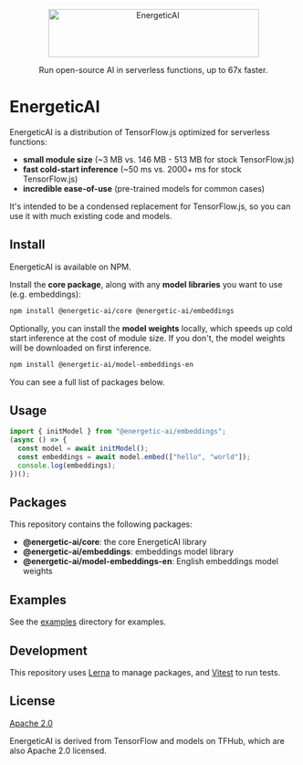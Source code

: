 <p align="center">

  <img src="https://raw.githubusercontent.com/realworldprivacy/energetic-ai/main/logo.png" alt="EnergeticAI" width="369" height="84">
</p>

<p align="center">Run open-source AI in serverless functions, up to 67x faster.</p>

# EnergeticAI

EnergeticAI is a distribution of TensorFlow.js optimized for serverless functions:

- **small module size** (~3 MB vs. 146 MB - 513 MB for stock TensorFlow.js)
- **fast cold-start inference** (~50 ms vs. 2000+ ms for stock TensorFlow.js)
- **incredible ease-of-use** (pre-trained models for common cases)

It's intended to be a condensed replacement for TensorFlow.js, so you can use it with much existing code and models.

## Install

EnergeticAI is available on NPM.

Install the **core package**, along with any **model libraries** you want to use (e.g. embeddings):

```bash
npm install @energetic-ai/core @energetic-ai/embeddings
```

Optionally, you can install the **model weights** locally, which speeds up cold start inference at the cost of module size. If you don't, the model weights will be downloaded on first inference.

```bash
npm install @energetic-ai/model-embeddings-en
```

You can see a full list of packages below.

## Usage

```js
import { initModel } from "@energetic-ai/embeddings";
(async () => {
  const model = await initModel();
  const embeddings = await model.embed(["hello", "world"]);
  console.log(embeddings);
})();
```

## Packages

This repository contains the following packages:

- **@energetic-ai/core**: the core EnergeticAI library
- **@energetic-ai/embeddings**: embeddings model library
- **@energetic-ai/model-embeddings-en**: English embeddings model weights

## Examples

See the [examples](examples) directory for examples.

## Development

This repository uses [Lerna](https://lerna.js.org/) to manage packages, and [Vitest](https://vitest.dev/) to run tests.

## License

[Apache 2.0](LICENSE)

EnergeticAI is derived from TensorFlow and models on TFHub, which are also Apache 2.0 licensed.
